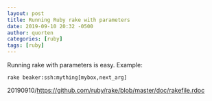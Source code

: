 ```yaml
---
layout: post
title: Running Ruby rake with parameters
date: 2019-09-10 20:32 -0500
author: quorten
categories: [ruby]
tags: [ruby]
---
```


Running rake with parameters is easy.  Example:

```
rake beaker:ssh:mything[mybox,next_arg]
```

20190910/https://github.com/ruby/rake/blob/master/doc/rakefile.rdoc
